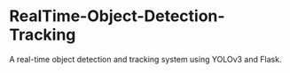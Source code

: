 # RealTime-Object-Detection-Tracking
A real-time object detection and tracking system using YOLOv3 and Flask.
